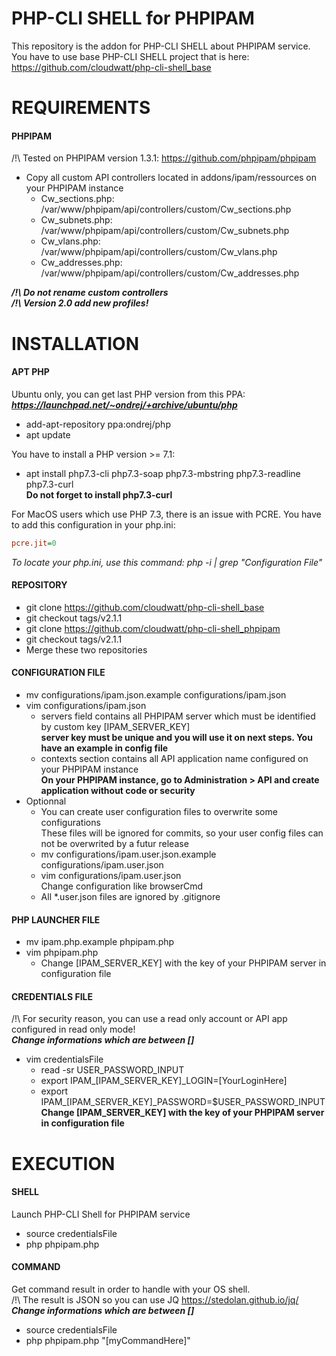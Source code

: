# PHP-CLI SHELL for PHPIPAM

This repository is the addon for PHP-CLI SHELL about PHPIPAM service.  
You have to use base PHP-CLI SHELL project that is here: https://github.com/cloudwatt/php-cli-shell_base


# REQUIREMENTS

#### PHPIPAM
/!\ Tested on PHPIPAM version 1.3.1: https://github.com/phpipam/phpipam
* Copy all custom API controllers located in addons/ipam/ressources on your PHPIPAM instance
    * Cw_sections.php: /var/www/phpipam/api/controllers/custom/Cw_sections.php
	* Cw_subnets.php: /var/www/phpipam/api/controllers/custom/Cw_subnets.php
	* Cw_vlans.php: /var/www/phpipam/api/controllers/custom/Cw_vlans.php
	* Cw_addresses.php: /var/www/phpipam/api/controllers/custom/Cw_addresses.php  

__*/!\ Do not rename custom controllers*__  
__*/!\ Version 2.0 add new profiles!*__


# INSTALLATION

#### APT PHP
Ubuntu only, you can get last PHP version from this PPA:  
__*https://launchpad.net/~ondrej/+archive/ubuntu/php*__
* add-apt-repository ppa:ondrej/php
* apt update

You have to install a PHP version >= 7.1:
* apt install php7.3-cli php7.3-soap php7.3-mbstring php7.3-readline php7.3-curl  
__Do not forget to install php7.3-curl__

For MacOS users which use PHP 7.3, there is an issue with PCRE.
You have to add this configuration in your php.ini:
```ini
pcre.jit=0
```
*To locate your php.ini, use this command: php -i | grep "Configuration File"*

#### REPOSITORY
* git clone https://github.com/cloudwatt/php-cli-shell_base
* git checkout tags/v2.1.1
* git clone https://github.com/cloudwatt/php-cli-shell_phpipam
* git checkout tags/v2.1.1
* Merge these two repositories

#### CONFIGURATION FILE
* mv configurations/ipam.json.example configurations/ipam.json
* vim configurations/ipam.json
    * servers field contains all PHPIPAM server which must be identified by custom key [IPAM_SERVER_KEY]  
	  __server key must be unique and you will use it on next steps. You have an example in config file__
	* contexts section contains all API application name configured on your PHPIPAM instance  
	  __On your PHPIPAM instance, go to Administration > API and create application without code or security__
* Optionnal
    * You can create user configuration files to overwrite some configurations  
	  These files will be ignored for commits, so your user config files can not be overwrited by a futur release
	* mv configurations/ipam.user.json.example configurations/ipam.user.json
	* vim configurations/ipam.user.json  
	  Change configuration like browserCmd
	* All *.user.json files are ignored by .gitignore

#### PHP LAUNCHER FILE
* mv ipam.php.example phpipam.php
* vim phpipam.php
    * Change [IPAM_SERVER_KEY] with the key of your PHPIPAM server in configuration file

#### CREDENTIALS FILE
/!\ For security reason, you can use a read only account or API app configured in read only mode!  
__*Change informations which are between []*__
* vim credentialsFile
    * read -sr USER_PASSWORD_INPUT
    * export IPAM_[IPAM_SERVER_KEY]_LOGIN=[YourLoginHere]
    * export IPAM_[IPAM_SERVER_KEY]_PASSWORD=$USER_PASSWORD_INPUT  
	  __Change [IPAM_SERVER_KEY] with the key of your PHPIPAM server in configuration file__


# EXECUTION

#### SHELL
Launch PHP-CLI Shell for PHPIPAM service
* source credentialsFile
* php phpipam.php

#### COMMAND
Get command result in order to handle with your OS shell.  
/!\ The result is JSON so you can use JQ https://stedolan.github.io/jq/  
__*Change informations which are between []*__
* source credentialsFile
* php phpipam.php "[myCommandHere]"
